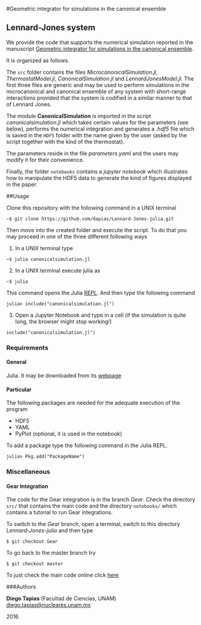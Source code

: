 #Geometric integrator for simulations in the canonical ensemble
## Lennard-Jones system

We provide the code that supports the numerical simulation reported in the manuscript [Geometric integrator for simulations in the canonical ensemble](http://arxiv.org/abs/1605.01654).

It is organized as follows.

The ``src`` folder contains the files *MicrocanonicalSimulation.jl*, *ThermostatModel.jl*, *CanonicalSimulation.jl* and *LennardJonesModel.jl*. The first three files are generic and may be used to perform simulations in the microcanonical and canonical ensemble of any system with short-range interactions provided that the system is codified in a similar manner to that of Lennard Jones.

The module **CanonicalSimulation** is imported in the script *canonicalsimulation.jl* which takes certain values for the parameters (see below), performs the numerical integration and generates a *.hdf5* file which is saved in the ``HDF5`` folder with the name given by the user (asked by the script together with the kind of the thermostat).

The parameters reside in the file *parameters.yaml* and the users may modify it for their convenience.

Finally, the folder ``notebooks`` contains a *jupyter notebook* which illustrates how to manipulate the HDF5 data to generate the kind of figures displayed in the paper.

##Usage

Clone this repository with the following command in a UNIX terminal
```
~$ git clone https://github.com/dapias/Lennard-Jones-julia.git
```

Then move into the created folder and execute the script.  To do that you may proceed in one of the three different following ways

1. In a UNIX terminal type

 ```
 ~$ julia canonicalsimulation.jl
 ```
2. In a UNIX terminal execute julia as
 ```
 ~$ julia
 ```
This command opens the Julia [REPL](https://en.wikibooks.org/wiki/Introducing_Julia/The_REPL). And then type the following command
 ```
 julia> include("canonicalsimulation.jl")
 ```

3. Open a Jupyter Notebook and type in a cell (if the simulation is quite long, the browser might stop working!)
 ```
 include("canonicalsimulation.jl")
 ```

### Requirements

#### General
Julia. It may be downloaded from its [webpage](http://julialang.org/downloads/)

#### Particular
The following packages are needed for the adequate execution of the program

- HDF5
- YAML
- PyPlot (optional, it is used in the notebook)

To add a package type the following command in the Julia REPL.
```
julia> Pkg.add("PackageName")
```

### Miscellaneous
#### Gear Integration
The code for the Gear integration is in the branch *Gear*. Check the directory `src/` that contains the main code and the  directory `notebooks/` which contains a tutorial to run Gear integrations. 

To switch to the *Gear* branch, open a terminal, switch to this directory *Lennard-Jones-julia* and then type

```
$ git checkout Gear
```

To go back to the master branch try
```
$ git checkout master
```
To just check the main code online click [here](https://github.com/dapias/Lennard-Jones-julia/blob/Gear/src/GearIntegration.jl)

###Authors

**Diego Tapias** (Facultad de Ciencias, UNAM) diego.tapias@nucleares.unam.mx

*2016.*







